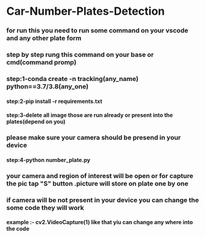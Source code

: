 # Car-Number-Plates-Detection

### for run this you need to run some command on your vscode and any other plate form

### step by step rung this command on your base or cmd(command promp)

### step:1-conda create -n tracking(any_name) python==3.7/3.8(any_one)

#### step:2-pip install -r requirements.txt

#### step:3-delete all image those are run already or present into the plates(depend on you)

### please make sure your camera should be presend in your device

#### step:4-python number_plate.py

### your camera and region of interest will be open or for capture the pic  tap "S" button .picture will store on plate one by one

### if camera will be not present in your device you can change the some code they will work

#### example :- cv2.VideoCapture(1) like that yiu can change any where into the code